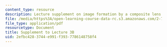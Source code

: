```yaml
---
content_type: resource
description: Lecture supplement on image formation by a composite lens.
file: /media/https%3A/open-learning-course-data-rc.s3.amazonaws.com/2-71-optics-spring-2009/2efbc4283744e991f3937786148758f4_MIT2_71S09_supp05.pdf
file_type: application/pdf
resourcetype: Document
title: Supplement to Lecture 3B
uid: 2efbc428-3744-e991-f393-7786148758f4
---
```

